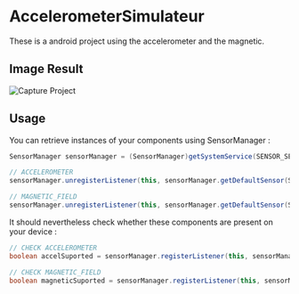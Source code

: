 AccelerometerSimulateur
=======================

These is a android project using the accelerometer and the magnetic.


Image Result
-----

![Capture Project](http://img839.imageshack.us/img839/4835/device20130609150217.png)


Usage
-----

You can retrieve instances of your components using SensorManager :
```java
SensorManager sensorManager = (SensorManager)getSystemService(SENSOR_SERVICE);

// ACCELEROMETER
sensorManager.unregisterListener(this, sensorManager.getDefaultSensor(Sensor.TYPE_ACCELEROMETER));

// MAGNETIC_FIELD
sensorManager.unregisterListener(this, sensorManager.getDefaultSensor(Sensor.TYPE_MAGNETIC_FIELD));
```

It should nevertheless check whether these components are present on your device :
```java
// CHECK ACCELEROMETER
boolean accelSuported = sensorManager.registerListener(this, sensorManager.getDefaultSensor(Sensor.TYPE_ACCELEROMETER), SensorManager.SENSOR_DELAY_NORMAL);

// CHECK MAGNETIC_FIELD
boolean magneticSuported = sensorManager.registerListener(this, sensorManager.getDefaultSensor(Sensor.TYPE_MAGNETIC_FIELD), SensorManager.SENSOR_DELAY_NORMAL);
```

